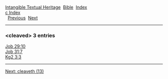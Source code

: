 [Intangible Textual Heritage](../../index)  [Bible](../index) 
[Index](index)   
[c Index](_c_)  
  [Previous](c02231)  [Next](c02233) 

------------------------------------------------------------------------

### &lt;cleaved&gt; 3 entries

[Job 29:10](../kjv/job029.htm#010)  
[Job 31:7](../kjv/job031.htm#007)  
[Kg2 3:3](../kjv/kg2003.htm#003)  

------------------------------------------------------------------------

[Next: cleaveth (13)](c02233)
